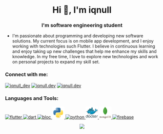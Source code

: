 <h1 align="center">Hi 👋, I'm iqnull</h1>
<h3 align="center">I'm software engineering student</h3>
</p>

- I'm passionate about programming and developing new software solutions. My current focus is on  mobile app development, and I enjoy working with technologies such Flutter. I believe in continuous learning and enjoy taking up new challenges that help me enhance my skills and knowledge. In my free time, I love to explore new technologies and work on personal projects to expand my skill set.
</p>

<h3 align="left">Connect with me:</h3>
<p align="left">
<a href="https://twitter.com/iqnull_dev" target="blank"><img align="center" src="https://raw.githubusercontent.com/rahuldkjain/github-profile-readme-generator/master/src/images/icons/Social/twitter.svg" alt="iqnull_dev" height="30" width="40" /></a>
<a href="https://instagram.com/iqnull.dev" target="blank"><img align="center" src="https://raw.githubusercontent.com/rahuldkjain/github-profile-readme-generator/master/src/images/icons/Social/instagram.svg" alt="iqnull.dev" height="30" width="40" /></a>
<a href="https://t.me/iqnull" target="blank"><img align="center" src="https://upload.wikimedia.org/wikipedia/commons/thumb/8/82/Telegram_logo.svg/512px-Telegram_logo.svg.png" alt="iqnull.dev" height="30" width="30" /></a>

</p>

<h3 align="left">Languages and Tools:</h3>
<p align="left"> 
</a>
<a href="https://flutter.dev" target="_blank" rel="noreferrer"> <img src="https://www.vectorlogo.zone/logos/flutterio/flutterio-icon.svg" alt="flutter" width="40" height="40"/> 
</a>  
<a href="https://dart.dev" target="_blank" rel="noreferrer"> <img src="https://www.vectorlogo.zone/logos/dartlang/dartlang-icon.svg" alt="dart" width="40" height="40"/>
</a>
<a href="https://pub.dev/packages/flutter_bloc" target="_blank" rel="noreferrer"> <img src="https://storage.googleapis.com/dartlang-pub--pub-images/flutter_bloc/8.1.3/gen/190x190/logo.webp" alt="bloc" width="36" height="40"/> 
</a>
<a href="https://www.python.org" target="_blank" rel="noreferrer"> <img src="https://raw.githubusercontent.com/devicons/devicon/master/icons/python/python-original.svg" alt="python" width="40" height="40"/>
</a> 
<a href="https://go.dev/" target="_blank" rel="noreferrer"> <img src="https://upload.wikimedia.org/wikipedia/commons/thumb/0/05/Go_Logo_Blue.svg/319px-Go_Logo_Blue.svg.png" alt="python" width="96" height="36"/>
</a> 
<a href="https://www.docker.com/" target="_blank" rel="noreferrer"> <img src="https://raw.githubusercontent.com/devicons/devicon/master/icons/docker/docker-original-wordmark.svg" alt="docker" width="40" height="40"/> 
</a>
<a href="https://www.mongodb.com/" target="_blank" rel="noreferrer"> <img src="https://raw.githubusercontent.com/devicons/devicon/master/icons/mongodb/mongodb-original-wordmark.svg" alt="mongodb" width="40" height="40"/> 
</a>
<a href="https://www.firebase.google.com/" target="_blank" rel="noreferrer"> <img src="https://upload.wikimedia.org/wikipedia/commons/thumb/3/37/Firebase_Logo.svg/512px-Firebase_Logo.svg.png?20200221081546" alt="firebase" width="142" height="40"/> 

  
</p>


<p align="center"><img src="https://i.redd.it/o0twtreqaw8a1.gif" /></p>
